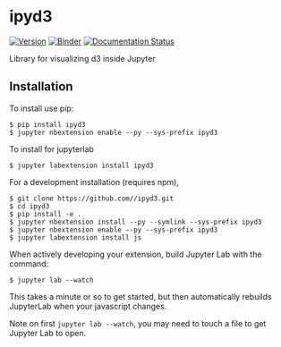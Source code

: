 # ipyd3

[![Version](https://img.shields.io/pypi/v/ipyd3.svg)](https://pypi.python.org/pypi/ipyd3)
[![Binder](https://mybinder.org/badge_logo.svg)](https://mybinder.org/v2/gl/teia_engineering%2Fipyd3/master?filepath=examples)
[![Documentation Status](http://readthedocs.org/projects/ipyd3/badge/?version=latest)](https://ipyd3.readthedocs.io/)

Library for visualizing d3 inside Jupyter

## Installation

To install use pip:

    $ pip install ipyd3
    $ jupyter nbextension enable --py --sys-prefix ipyd3

To install for jupyterlab

    $ jupyter labextension install ipyd3

For a development installation (requires npm),

    $ git clone https://github.com//ipyd3.git
    $ cd ipyd3
    $ pip install -e .
    $ jupyter nbextension install --py --symlink --sys-prefix ipyd3
    $ jupyter nbextension enable --py --sys-prefix ipyd3
    $ jupyter labextension install js

When actively developing your extension, build Jupyter Lab with the command:

    $ jupyter lab --watch

This takes a minute or so to get started, but then automatically rebuilds JupyterLab when your javascript changes.

Note on first `jupyter lab --watch`, you may need to touch a file to get Jupyter Lab to open.
